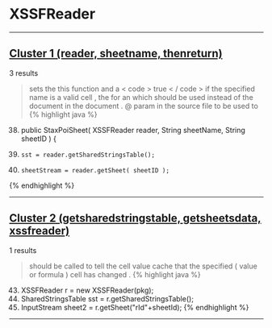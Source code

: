 # XSSFReader

***

## [Cluster 1 (reader, sheetname, thenreturn)](./1)
3 results
> sets the this function and a < code > true < / code > if the specified name is a valid cell , the for an which should be used instead of the document in the document . @ param in the source file to be used to 
{% highlight java %}
38. public StaxPoiSheet( XSSFReader reader, String sheetName, String sheetID ) {
41.     sst = reader.getSharedStringsTable();
42.     sheetStream = reader.getSheet( sheetID );
{% endhighlight %}

***

## [Cluster 2 (getsharedstringstable, getsheetsdata, xssfreader)](./2)
1 results
> should be called to tell the cell value cache that the specified ( value or formula ) cell has changed . 
{% highlight java %}
43. XSSFReader r = new XSSFReader(pkg);
44. SharedStringsTable sst = r.getSharedStringsTable();
50. InputStream sheet2 = r.getSheet("rId"+sheetId);
{% endhighlight %}

***


